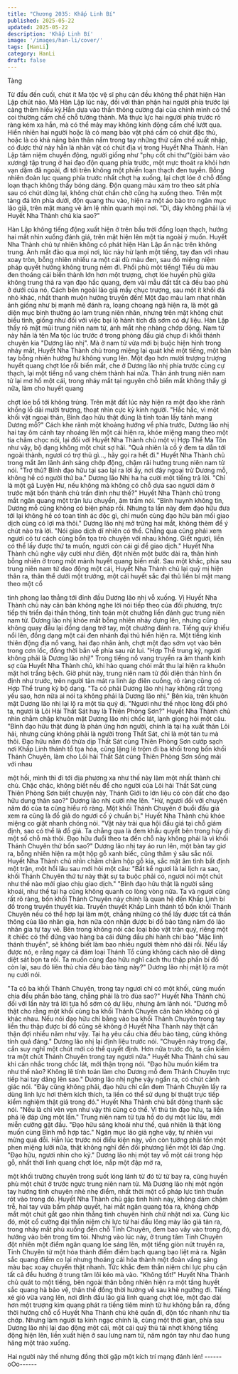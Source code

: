 ```yaml
---
title: "Chương 2035: Khấp Linh Bí"
published: 2025-05-22
updated: 2025-05-22
description: 'Khấp Linh Bí'
image: '/images/han-li/cover/'
tags: [HanLi]
category: HanLi
draft: false
---
```


Tàng

Từ đầu đến cuối, chút ít Ma tộc vệ sĩ phụ cận đều không thể phát
hiện Hàn Lập chút nào.
Mà Hàn Lập lúc này, đối với thân phận hai người phía trước lại
càng thêm hiếu kỳ.Hắn dựa vào thần thông cường đại của chính
mình có thể coi thường cấm chế chỗ tường thành. Mà thực lực
hai người phía trước rõ ràng kém xa hắn, mà có thể mảy may
không kinh động cấm chế lướt qua.
Hiển nhiên hai người hoặc là có mang bảo vật phá cấm có chút
đặc thù, hoặc là có khả năng bản thân nắm trong tay những thứ
cấm chế xuất nhập, có được thứ này hẳn là nhân vật có chút địa
vị trong Huyết Nha Thành.
Hàn Lập tâm niệm chuyển động, người giống như "phụ cốt chi
thư"(giòi bám vào xương) tập trung ở hai đạo độn quang phía
trước, một mực thoát ra khỏi hơn vạn dặm đã ngoài, đi tới trên
không một phiến loạn thạch đen tuyền.
Bỗng nhiên đoàn lục quang phía trước nhất chợt hạ xuống, lại
chợt lóe ở chỗ đống loạn thạch không thấy bóng dáng.
Độn quang màu xám tro theo sát phía sau có chút dừng lại, không
chút chần chờ cũng hạ xuống theo.
Trên một tảng đá lớn phía dưới, độn quang thu vào, hiện ra một
áo bào tro ngân mục lão giả, trên mặt mang vẻ âm lệ nhìn quanh
mọi nơi.
"Di, đây không phải là vị Huyết Nha Thành chủ kia sao?"

Hàn Lập không tiếng động xuất hiện ở trên bầu trời đống loạn
thạch, hướng hai mắt nhìn xuống đánh giá, trên mặt hiện lên một
tia ngoài ý muốn.
Huyết Nha Thành chủ tự nhiên không có phát hiện Hàn Lập ẩn
nặc trên không trung. Ánh mắt đảo qua mọi nơi, lúc này hừ lạnh
một tiếng, tay đan với nhau xoay tròn, bỗng nhiên nhiều ra một
cái dù màu đen, sau đó miệng niệm pháp quyết hướng không
trung ném đi.
Phổi phù một tiếng!
Tiểu dù màu đen thoáng cái biến thành lớn hơn một trượng, chợt
lóe huyền phù giữa không trung thả ra vạn đạo hắc quang, đem
vài mẫu đất tất cả đều bao phủ ở dưới của nó.
Cách bên ngoài lão giả mấy chục trượng, sau một ít khối đá nhỏ
khác, nhất thanh muộn hưởng truyền đến!
Một đạo màu lam nhạt nhân ảnh giống như bị mạnh mẽ đánh ra,
loạng choạng ngã hiện ra, là một gã diện mục bình thường áo lam
trung niên nhân, nhưng trên mặt không chút biểu tình, giống như
đối với việc bại lộ hành tích đã sớm có dự liệu.
Hàn Lập thấy rõ mặt mũi trung niên nam tử, ánh mắt nhẹ nhàng
chớp động.
Nam tử này hẳn là tên Ma tộc lúc trước ở trong phòng đấu giá
chụp đi khối thánh chuyên kia "Dương lão nhị".
Mà ở nam tử vừa mới bị buộc hiện hình trong nháy mắt, Huyết
Nha Thành chủ trong miệng lại quát khẽ một tiếng, một bàn tay
bỗng nhiên hướng hư không vung lên.
Một đạo hơn mười trượng trượng huyết quang chợt lóe rồi biến
mất, che ở Dương lão nhị phía trước cùng cự thạch, lại một tiếng
nổ vang chém thành hai nửa.
Thân ảnh trung niên nam tử lại mơ hồ một cái, trong nháy mắt tại
nguyên chỗ biến mất không thấy gì nữa, làm cho huyết quang

chợt lóe bổ tới không trúng.
Trên mặt đất lúc này hiện ra một đạo khe rãnh khổng lồ dài mười
trượng, thoạt nhìn cực kỳ kinh người.
"Hắc hắc, vì một khối vật ngoại thân, Bỉnh đạo hữu thật đúng là
tính toán lấy tánh mạng Dương mỗ?" Cách khe rãnh một khoảng
hướng về phía trước, Dương lão nhị hai tay ôm cánh tay nhoáng
lên một cái hiện ra, khóe miệng mang theo một tia châm chọc nói,
lại đối với Huyết Nha Thành chủ một vị Hợp Thể Ma Tôn như vậy,
bộ dạng không một chút sợ hãi.
"Quả nhiên là cố ý đem ta dẫn tới ngoài thành, ngươi có trợ thủ
gì..., hãy gọi ra hết đi." Huyết Nha Thành chủ trong mắt âm lãnh
ánh sáng chớp động, chậm rãi hướng trung niên nam tử nói.
"Trợ thủ? Bỉnh đạo hữu tại sao lại ra lời ấy, nơi đây ngoại trừ
Dương mỗ, không hề có người thứ ba." Dương lão Nhị ha ha cười
một tiếng trả lời.
"Chỉ là một gã Luyện Hư, nếu không mà không có chỗ dựa sao
ngươi dám ở trước mặt bổn thành chủ trấn định như thế?" Huyết
Nha Thành chủ trong mắt ngân quang một trận lưu chuyển, âm
trầm nói.
"Bỉnh huynh không tin, Dương mỗ cũng không có biện pháp rồi.
Nhưng ta lần này đem đạo hữu đưa tới lại không hề có toan tính
ác độc gì, chỉ muốn cùng đạo hữu bàn mối giao dịch cùng có lợi
mà thôi." Dương lão nhị mở trừng hai mắt, không thèm để ý chút
nào trả lời.
"Nói giao dịch dĩ nhiên có thể. Chẳng qua cũng phải xem ngươi có
tư cách cùng bổn tọa trò chuyện với nhau không. Giết ngươi, liền
có thể lấy được thứ ta muốn, ngươi còn cái gì để giao dịch." Huyết
Nha Thành chủ nghe vậy cười như điên, đột nhiên một bước dài
ra, thân hình bỗng nhiên ở trong một mảnh huyết quang biến mất.
Sau một khắc, phía sau trung niên nam tử dao động một cái,
Huyết Nha Thành chủ lại quỷ mị hiện thân ra, thân thể dưới một
trướng, một cái huyết sắc đại thủ liền bí mật mang theo một cổ

tinh phong lao thẳng tới đỉnh đầu Dương lão nhị vỗ xuống.
Vị Huyết Nha Thành chủ này căn bản không nghe lời nói tiếp theo
của đối phương, trực tiếp thi triển đại thần thông, tính toán một
chưởng liền đánh gục trung niên nam tử.
Dương lão nhị khóe mắt bỗng nhiên nhảy dựng lên, nhưng cũng
không quay đầu lại đồng dạng trở tay, một chưởng đánh ra.
Tiếng quỷ khiếu nổi lên, đồng dạng một cái đen nhánh đại thủ
hiển hiện ra.
Một tiếng kinh thiên động địa nổ vang, hai đạo nhân ảnh, chợt
một đạo sớm vọt vào bên trong cơn lốc, đồng thời bắn về phía
sau rút lui.
"Hợp Thể trung kỳ, ngươi không phải là Dương lão nhị!"
Trong tiếng nổ vang truyền ra âm thanh kinh sợ của Huyết Nha
Thành chủ, khi hào quang chói mắt thu lại hiện ra khuôn mặt hơi
trắng bệch.
Giờ phút này, trung niên nam tử đối diện thân hình ổn định như
trước, trên người tản mát ra linh áp điên cuồng, rõ ràng cũng có
Hợp Thể trung kỳ bộ dạng.
"Ta có phải Dương lão nhị hay không rất trọng yếu sao, hơn nữa
ai nói ta không phải là Dương lão nhị." Bên kia, trên khuôn mặt
Dương lão nhị lại lộ ra một tia quỷ dị.
"Ngươi như thế nhọc lòng đối phó ta, ngươi là Lôi Hải Thất Sát
hay là Thiên Phòng Sơn?" Huyết Nha Thành chủ nhìn chằm chặp
khuôn mặt Dương lão nhị chốc lát, lạnh giọng hỏi một câu.
"Bỉnh đạo hữu thật đúng là phản ứng hơn người, chính là tại hạ
xuất thân Lôi hải, nhưng cũng không phải là người trong Thất Sát,
chỉ là một tán tu mà thôi. Đạo hữu năm đó thừa dịp Thất Sát cùng
Thiên Phòng Sơn cướp sạch nơi Khấp Linh thánh tổ tọa hóa,
cũng lặng lẽ trộm đi ba khối trong bốn khối Thánh Chuyên, làm
cho Lôi hải Thất Sát cùng Thiên Phòng Sơn sống mái với nhau

một hồi, mình thì đi tới địa phương xa như thế này làm một nhất
thành chi chủ. Chậc chậc, không biết nếu để cho người của Lôi
hải Thất Sát cùng Thiên Phòng Sơn biết chuyện này, Thánh Giới
to lớn liệu có còn đất cho đạo hữu dung thân sao?" Dương lão nhị
cười nhẹ lên.
"Hừ, ngươi đối với chuyện năm đó của ta cũng hiểu rõ ràng. Một
khối Thánh Chuyên ở buổi đấu giá xem ra cũng là đồ giả do ngươi
cố ý chuẩn bị." Huyết Nha Thành chủ khóe miệng co giật nhanh
chóng nói.
"Vật này trải qua hội đấu giá tại chỗ giám định, sao có thể là đồ
giả. Ta chẳng qua là đem khẩu quyết bên trong hủy đi một số chỗ
mà thôi. Đạo hữu đuổi theo ta đến chỗ này không phải là vì khối
Thánh Chuyên thứ bốn sao?" Dương lão nhị tay áo run lên, một
bàn tay giơ ra, bỗng nhiên hiện ra một hộp gỗ xanh biếc, cũng
thâm ý sâu sắc nói.
Huyết Nha Thành chủ nhìn chằm chằm hộp gỗ kia, sắc mặt âm
tình bất định một trận, một hồi lâu sau mới hỏi một câu:
"Bất kể ngươi là lai lịch ra sao, khối Thánh Chuyên thứ tư này thật
sự ta buộc phải có, ngươi nói một chút như thế nào mới giao chịu
giao dịch."
"Bỉnh đạo hữu thật là người sảng khoái, như thế tại hạ cũng
không quanh co lòng vòng nữa. Ta và ngươi cũng rất rõ ràng, bốn
khối Thánh Chuyên này chính là quan hệ đến Khấp Linh bí đồ
trong truyền thuyết kia. Truyền thuyết Khấp Linh thánh tổ bốn khối
Thánh Chuyên nếu có thể hợp lại làm một, chẳng những có thể
lấy được tất cả thần thông của lão nhân gia, hơn nữa còn nhận
được bí đồ bảo tàng năm đó lão nhân gia tự tay vẽ. Bên trong
không nói các loại bảo vật trân quý, riêng một ít chiếc có thể đứng
vào hàng ba cái đứng đầu phi hành chí bảo "Mặc linh thánh
thuyền", sẽ không biết làm bao nhiêu người thèm nhỏ dãi rồi. Nếu
lấy được nó, e rằng ngay cả đám loại Thánh Tổ cũng không cách
nào dễ dàng diệt sát bọn ta rồi. Ta muốn cùng đạo hữu nghĩ cách
thu thập phần bí đồ còn lại, sau đó liên thủ chia đều bảo tàng
này?" Dương lão nhị mặt lộ ra một nụ cười nói.

"Ta có ba khối Thánh Chuyên, trong tay ngươi chỉ có một khối,
cũng muốn chia đều phần bảo tàng, chẳng phải là trò đùa sao?"
Huyết Nha Thành chủ đối với lần này trả lời tựa hồ sớm có dự
liệu, nhưng âm lãnh nói.
"Dương mỗ thật cho rằng một khối cùng ba khối Thánh Chuyên
căn bản không có gì khác nhau. Nếu nói đạo hữu chỉ bằng vào ba
khối Thánh Chuyên trong tay liền thu thập được bí đồ cũng sẽ
không ở Huyết Nha Thành này thật cẩn thận đợi nhiều năm như
vậy. Tại hạ yêu cầu chia đều bảo tàng, cũng không tính quá
đáng." Dương lão nhị lại định liệu trước nói.
"Chuyện này trọng đại, cần suy nghĩ một chút mới có thể quyết
định. Hơn nữa trước đó, ta cần kiểm tra một chút Thánh Chuyên
trong tay ngươi nữa." Huyết Nha Thành chủ sau khi cân nhắc
trong chốc lát, mới thận trọng nói.
"Đạo hữu muốn kiểm tra như thế nào? Không lẽ tính toán làm cho
Dương mỗ đem Thánh Chuyên trực tiếp hai tay dâng lên sao."
Dương lão nhị nghe vậy ngẩn ra, có chút cảnh giác nói.
"Đây cũng không phải, đạo hữu chỉ cần đem Thánh Chuyên lấy ra
dùng linh lực hơi thêm kích thích, ta liền có thể sử dụng bí thuật
trực tiếp kiểm nghiệm thật giả trong đó." Huyết Nha Thành chủ
bất động thanh sắc nói.
"Nếu là chỉ vẻn vẹn như vậy thì cũng có thể. Vì thủ tín đạo hữu, ta
liền phá lệ đáp ứng một lần." Trung niên nam tử tựa hồ do dự một
lúc lâu, mới miễn cưỡng gật đầu.
"Đạo hữu sảng khoái như thế, quả nhiên là thật lòng muốn cùng
Bỉnh mỗ hợp tác." Ngân mục lão giả nghe vậy, tự nhiên vui mừng
quá đỗi.
Hắn lúc trước nói điều kiện này, vốn còn tưởng phải tốn một phen
miệng lưỡi nữa, thật không nghĩ đến đối phương liền một lời đáp
ứng.
"Đạo hữu, ngươi nhìn cho kỹ." Dương lão nhị một tay vỗ một cái
trong hộp gỗ, nhất thời linh quang chợt lóe, nắp một đập mở ra,

một khối trường chuyên trong suốt lóng lánh từ đó từ từ bay ra,
cũng huyền phù một chút ở trước ngực trung niên nam tử.
Mà Dương lão nhị một ngón tay hướng tinh chuyên nhè nhẹ
điểm, nhất thời một cổ pháp lực tinh thuần rót vào trong đó.
Huyết Nha Thành chủ gặp tình hình này, không dám chậm trễ, hai
tay vừa bấm pháp quyết, hai mắt ngân quang tỏa ra, không chớp
mắt một chút gắt gao nhìn thẳng tinh chuyên hình chữ nhật nơi
xa.
Cùng lúc đó, một cổ cường đại thần niệm chi lực từ hai đầu lông
mày lão giả tản ra, trong nháy mắt phủ xuống đến chỗ Tinh
Chuyên, đem bao vây vào trong đó, hướng vào bên trong tìm tòi.
Nhưng vào lúc này, ở trung tâm Tinh Chuyên đột nhiên một điểm
ngân quang lóe sáng lên, một tiếng giòn nứt truyền ra, Tinh
Chuyên từ một hóa thành điểm điểm bạch quang bạo liệt mà ra.
Ngân sắc quang điểm co lại nhưng thoáng cái hóa thành một
đoàn vầng sáng màu bạc xoay chuyển thật nhanh. Tức khắc đem
thần niệm chi lực phụ cận tất cả đều hướng ở trung tâm lôi kéo
mà vào.
"Không tốt!"
Huyết Nha Thành chủ quát to một tiếng, bên ngoài thân bỗng
nhiên hiện ra một tầng huyết sắc quang hà bảo vệ, thân thể đồng
thời hướng về sau khẽ ngưỡng đi.
Tiếng xé gió vừa vang lên, nơi đỉnh đầu lão giả linh quang chợt
lóe, một đạo dài hơn một trượng kim quang phát ra tiếng tiêm
minh từ hư không bắn ra, đồng thời hướng chỗ cổ Huyết Nha
Thành chủ khẽ quấn đi, độn tốc nhanh như tia chớp.
Nhưng làm người ta kinh ngạc chính là, cùng một thời gian, phía
sau Dương lão nhị lại dao động một cái, một cái quỷ thủ tái nhợt
không tiếng động hiện lên, liền xuất hiện ở sau lưng nam tử, năm
ngón tay như đao hung hăng một trảo xuống.

Hai người này thế nhưng đồng thời gặp một kích trí mạng đánh
lén!
------oOo------
